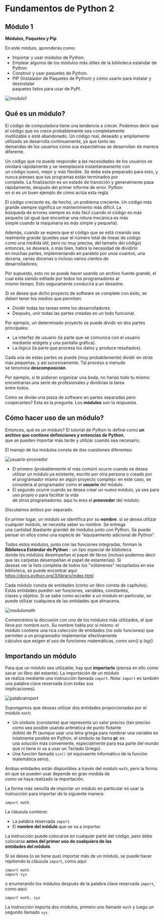 # Fundamentos de Python 2
## Módulo 1
**Módulos, Paquetes y Pip**

En este módulo, aprenderás como:  

- Importar y usar módulos de Python.
- Emplear algunos de los módulos más útiles de la biblioteca estándar de Python.
- Construir y usar paquetes de Python.
- PIP (Instalador de Paquetes de Python) y cómo usarlo para instalar y desinstalar  
paquetes listos para usar de PyPI.  

![modulo1](../img/modulo1.jpg)
  
  
## Qué es un módulo?
  
El código de computadora tiene una tendencia a crecer. Podemos decir que el código que no crece probablemente sea completamente  
inutilizable o esté abandonado. Un código real, deseado y ampliamente utilizado se desarrolla continuamente, ya que tanto las  
demandas de los usuarios como sus expectativas se desarrollan de manera diferente.  
  
Un código que no puede responder a las necesidades de los usuarios se olvidará rápidamente y se reemplazará instantáneamente con  
un código nuevo, mejor y más flexible. Se debe esta preparado para esto, y nunca pienses que tus programas están terminados por  
completo. La finalización es un estado de transición y generalmente pasa rápidamente, después del primer informe de error. Python  
en sí es un buen ejemplo de cómo actúa esta regla.  

El código creciente es, de hecho, un problema creciente. Un código más grande siempre significa un mantenimiento más difícil. La  
búsqueda de errores siempre es más fácil cuando el código es más pequeño (al igual que encontrar una rotura mecánica es más  
simple cuando la maquinaria es más simple y pequeña).  

Además, cuando se espera que el código que se está creando sea realmente grande (puedes usar el número total de líneas de código  
como una medida útil, pero no muy precisa, del tamaño del código) entonces, se deseará, o más bien, habrá la necesidad de dividirlo  
en muchas partes, implementando en paralelo por unos cuantos, una docena, varias docenas o incluso varios cientos de  
desarrolladores.  

Por supuesto, esto no se puede hacer usando un archivo fuente grande, el cual esta siendo editado por todos los programadores al  
mismo tiempo. Esto seguramente conducirá a un desastre.  

Si se desea que dicho proyecto de software se complete con éxito, se deben tener los medios que permitan:  
  
- Dividir todas las tareas entre los desarrolladores.
- Después, unir todas las partes creadas en un todo funcional.  
  
Por ejemplo, un determinado proyecto se puede dividir en dos partes principales:  
  
- La interfaz de usuario (la parte que se comunica con el usuario mediante widgets y una pantalla gráfica).  
- La lógica (la parte que procesa los datos y produce resultados).  
  
Cada una de estas partes se puede (muy probablemente) dividir en otras más pequeñas, y así sucesivamente. Tal proceso a menudo  
se tenomina **descomposición**.  
  
Por ejemplo, si te pidieran organizar una boda, no harías todo tu mismo: encontrarías una serie de profesionales y dividirías la tarea  
entre todos.  
  
Cómo se divide una pieza de software en partes separadas pero cooperantes? Esta es la pregunta. Los **módulos** son la respuesta.  
  
  

## Cómo hacer uso de un módulo?  
  
Entonces, qué es un módulo? El tutorial de Python lo define como **un archivo que contiene definiciones y entencias de Python**,  
que se pueden importar más tarde y utilizar cuando sea necesario.  
  
El manejo de los módulos consta de dos cuestiones diferentes:  

![usuario-proovedor](../img/usuario-proovedor.jpg)
  
- El primero (probablemente el más común) ocurre cuando se desea utilizar un módulo ya existente, escrito por otra persona o creado por  
el programador mismo en algún proyecto complejo: en este caso, se considera al programador como el **usuario** del módulo.
- El segundo ocurre cuando se desea crear un nuevo módulo, ya sea para uso propio o para facilitar la vida  
de otros programadores: aquí tu eres el **proovedor** del módulo.  

Discutamos ambos por separado.  
  
En primer lugar, un módulo se identifica por su **nombre**. si se desea utilizar cualquier módulo, se necesita saber su nombre. Se entrega  
una cantidad (bastante grande) de módulos junto con Python. Se puede pensar en ellos como una especie de "equipamiento adicional de Python".  
  
Todos estos módulos, junto con las funciones integradas, forman la **Biblioteca Estándar de Python** - un tipo especial de biblioteca  
donde los módulos desempeñan el papel de libros (incluso podemos decir que las carpetas desempeñan el papel de estanterías). Si  
deseas ver la lista completa de todos los "volúmenes" recopilados en esa biblioteca, se puede encontrar aquí:  
https://docs.python.org/3/library/index.html

Cada módulo consta de entidades (como un libro consta de capítulos). Estas entidades pueden ser funciones, variables, constantes,  
clases y objetos. Si se sabe como acceder a un módulo en particular, se puede utilizar cualquiera de las entidades que almacena.  

![modulomath](../img/modulomath.jpg)

Comencemos la discusión con uno de los módulos más utilizados, el que lleva por nombre ```math```. Su nombre habla por sí mismo: el  
módulo contiene una rica colección de entidades (no solo funciones) que permiten a un programador implementar efectivamente  
cálculos que exigen el uso de funciones matemáticas, como *sen()* p *log()*.  
  

## Importando un módulo  
  
Para que un módulo sea utilizable, hay que **importarlo** (piensa en ello como sacar un libro del estante). La importación de un módulo  
se realiza mediante una instrucción llamada ```import```. Nota: ```import``` es también una palabra clave reservada (con todas sus  
implicaciones).  

![palabraimport](../img/palabraimport.jpg)
  
Supongamos que deseas utilizar dos entidades proporcionadas por el módulo ```math```:  
  
- Un símbolo (constante) que representa un valor preciso (tan preciso como sea posible usando aritmética de punto flotante  
doble) de PI (aunque usar una letra griega para nombrar una variable es totalmente posible en Python, el símbolo se llama **pi**: es  
una solución más conveniente, especialmente para esa parte del mundo que ni tiene ni va a usar un Teclado Griego).
- Una función llamada ```sin()``` (el equivaente informático de la función matemática seno).  

Ambas entidades están disponibles a través del módulo ```math```, pero la forma en que se pueden usar depende en gran medida de  
como se haya realizado la importación.  
  
La forma más sencilla de importar un módulo en particular es usar la instrucción para importar de la siguiente manera:  
```
import math
```  
  
La cláusula contiene:  
- La palabra reservada ```import```.
- El **nombre del módulo** que se va a importar.

La instrucción puede colocarse en cualquier parte del código, pero debe colocarse **antes del primer uso de cualquiera de las**  
**entidades del módulo**.  
  
  
Si se desea (o se tiene que) importar más de un módulo, se puede hacer repitiendo la cláusula ```import```, como aquí:
```
import math
import sys
```
  
o enumerando los módulos después de la palabra clave reservada ```import```, como aquí:
```
import math, sys
```
  
La instrucción importa dos módulos, primero uno llamado ```math``` y luego un segundo llamado ```sys```.  
  
  